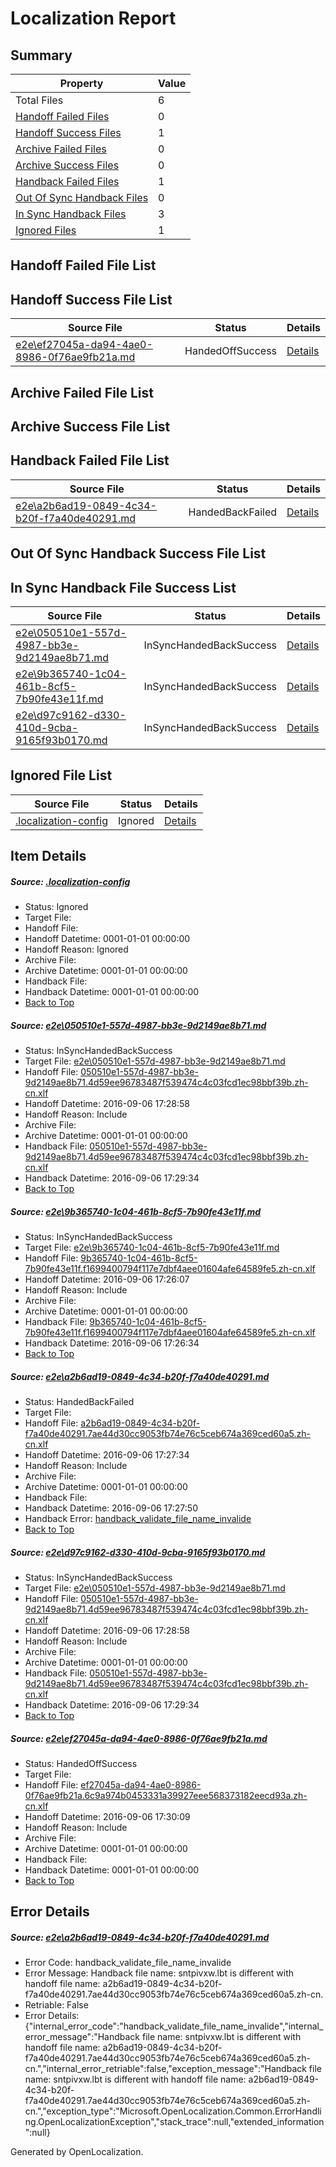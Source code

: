 # <a name='report-top'></a> Localization Report

## Summary
 Property | Value 
 -------- | ----- 
 Total Files | 6
[ Handoff Failed Files ](#handoff-failed-list)| 0
[ Handoff Success Files ](#handoff-success-list)| 1
[ Archive Failed Files ](#archive-failed-list)| 0
[ Archive Success Files ](#archive-success-list)| 0
[ Handback Failed Files ](#handback-failed-list)| 1
[ Out Of Sync Handback Files ](#outofsync-handback-success-list)| 0
[ In Sync Handback Files ](#insync-handback-success-list)| 3
[ Ignored Files ](#ignored-list)| 1

## <a name='handoff-failed-list'></a> Handoff Failed File List

## <a name='handoff-success-list'></a> Handoff Success File List
 Source File | Status | Details 
 ----------- | ------ | ------- 
 [e2e\ef27045a-da94-4ae0-8986-0f76ae9fb21a.md](https://github.com/OpenLocalizationTestOrg/ol-test0/blob/173a65dc9fd4c5abe220565994e703c366c370f0/e2e/ef27045a-da94-4ae0-8986-0f76ae9fb21a.md) | HandedOffSuccess | [Details](#3059eb38b4262bd0002f149ecebb27c1449b09e65)

## <a name='archive-failed-list'></a> Archive Failed File List

## <a name='archive-success-list'></a> Archive Success File List

## <a name='handback-failed-list'></a> Handback Failed File List
 Source File | Status | Details 
 ----------- | ------ | ------- 
 [e2e\a2b6ad19-0849-4c34-b20f-f7a40de40291.md](https://github.com/OpenLocalizationTestOrg/ol-test0/blob/1a262f6e2ea9e36f6dda40b8505e9308b816cbd0/e2e/a2b6ad19-0849-4c34-b20f-f7a40de40291.md) | HandedBackFailed | [Details](#52ac1ee8128455c12a0c31905c28b181f6b9daa33)

## <a name='outofsync-handback-success-list'></a> Out Of Sync Handback Success File List

## <a name='insync-handback-success-list'></a> In Sync Handback File Success List
 Source File | Status | Details 
 ----------- | ------ | ------- 
 [e2e\050510e1-557d-4987-bb3e-9d2149ae8b71.md](https://github.com/OpenLocalizationTestOrg/ol-test0/blob/292c6b3cdda24b243cde86686a3e6788bc132b16/e2e/050510e1-557d-4987-bb3e-9d2149ae8b71.md) | InSyncHandedBackSuccess | [Details](#94f2b985bf09009e9095c7cddad6d0894d27c1581)
 [e2e\9b365740-1c04-461b-8cf5-7b90fe43e11f.md](https://github.com/OpenLocalizationTestOrg/ol-test0/blob/8ae31c1dc9d37f14d93b64a9fa14eddac1d0d4a8/e2e/9b365740-1c04-461b-8cf5-7b90fe43e11f.md) | InSyncHandedBackSuccess | [Details](#1af2342d36296767deb859882d63e6eee67cf0f52)
 [e2e\d97c9162-d330-410d-9cba-9165f93b0170.md](https://github.com/OpenLocalizationTestOrg/ol-test0/blob/173a65dc9fd4c5abe220565994e703c366c370f0/e2e/d97c9162-d330-410d-9cba-9165f93b0170.md) | InSyncHandedBackSuccess | [Details](#94f2b985bf09009e9095c7cddad6d0894d27c1584)

## <a name='ignored-list'></a> Ignored File List
 Source File | Status | Details 
 ----------- | ------ | ------- 
 [.localization-config](https://github.com/OpenLocalizationTestOrg/ol-test0/blob/173a65dc9fd4c5abe220565994e703c366c370f0/.localization-config) | Ignored | [Details](#3d4f252ac210baf56311d7e97dcc2db10974dbd20)

## Item Details
##### <a name='3d4f252ac210baf56311d7e97dcc2db10974dbd20'></a> Source: [.localization-config](https://github.com/OpenLocalizationTestOrg/ol-test0/blob/173a65dc9fd4c5abe220565994e703c366c370f0/.localization-config)
* Status: Ignored
* Target File: 
* Handoff File: 
* Handoff Datetime: 0001-01-01 00:00:00
* Handoff Reason: Ignored
* Archive File: 
* Archive Datetime: 0001-01-01 00:00:00
* Handback File: 
* Handback Datetime: 0001-01-01 00:00:00
* [Back to Top](#report-top)

##### <a name='94f2b985bf09009e9095c7cddad6d0894d27c1581'></a> Source: [e2e\050510e1-557d-4987-bb3e-9d2149ae8b71.md](https://github.com/OpenLocalizationTestOrg/ol-test0/blob/292c6b3cdda24b243cde86686a3e6788bc132b16/e2e/050510e1-557d-4987-bb3e-9d2149ae8b71.md)
* Status: InSyncHandedBackSuccess
* Target File: [e2e\050510e1-557d-4987-bb3e-9d2149ae8b71.md](https://github.com/OpenLocalizationTestOrg/ol-test0-zhcn/blob/733202c46503d8cba0402f26abc10fe872ba16bc/e2e/050510e1-557d-4987-bb3e-9d2149ae8b71.md)
* Handoff File: [050510e1-557d-4987-bb3e-9d2149ae8b71.4d59ee96783487f539474c4c03fcd1ec98bbf39b.zh-cn.xlf](https://github.com/OpenLocalizationTestOrg/ol-test0-handoff/blob/0b18b4a56f07e8e67cb95c684ff2a5bca786f24c/ol-handoff/OpenLocalizationTestOrg/ol-test0-zhcn/ci/ht/050510e1-557d-4987-bb3e-9d2149ae8b71.4d59ee96783487f539474c4c03fcd1ec98bbf39b.zh-cn.xlf)
* Handoff Datetime: 2016-09-06 17:28:58
* Handoff Reason: Include
* Archive File: 
* Archive Datetime: 0001-01-01 00:00:00
* Handback File: [050510e1-557d-4987-bb3e-9d2149ae8b71.4d59ee96783487f539474c4c03fcd1ec98bbf39b.zh-cn.xlf](https://github.com/OpenLocalizationTestOrg/ol-test0-handback/blob/ef39ec120cb332ca44cfd6b76446c6986520169a/ol-handback/OpenLocalizationTestOrg/ol-test0-zhcn/ci/ht/050510e1-557d-4987-bb3e-9d2149ae8b71.4d59ee96783487f539474c4c03fcd1ec98bbf39b.zh-cn.xlf)
* Handback Datetime: 2016-09-06 17:29:34
* [Back to Top](#report-top)

##### <a name='1af2342d36296767deb859882d63e6eee67cf0f52'></a> Source: [e2e\9b365740-1c04-461b-8cf5-7b90fe43e11f.md](https://github.com/OpenLocalizationTestOrg/ol-test0/blob/8ae31c1dc9d37f14d93b64a9fa14eddac1d0d4a8/e2e/9b365740-1c04-461b-8cf5-7b90fe43e11f.md)
* Status: InSyncHandedBackSuccess
* Target File: [e2e\9b365740-1c04-461b-8cf5-7b90fe43e11f.md](https://github.com/OpenLocalizationTestOrg/ol-test0-zhcn/blob/370c518d51028b2a259d5c71548b95d3def3d3fe/e2e/9b365740-1c04-461b-8cf5-7b90fe43e11f.md)
* Handoff File: [9b365740-1c04-461b-8cf5-7b90fe43e11f.f1699400794f117e7dbf4aee01604afe64589fe5.zh-cn.xlf](https://github.com/OpenLocalizationTestOrg/ol-test0-handoff/blob/41eb77fc5e4bd96a5d7b5c98da990e1f0600ec31/ol-handoff/OpenLocalizationTestOrg/ol-test0-zhcn/ci/ht/9b365740-1c04-461b-8cf5-7b90fe43e11f.f1699400794f117e7dbf4aee01604afe64589fe5.zh-cn.xlf)
* Handoff Datetime: 2016-09-06 17:26:07
* Handoff Reason: Include
* Archive File: 
* Archive Datetime: 0001-01-01 00:00:00
* Handback File: [9b365740-1c04-461b-8cf5-7b90fe43e11f.f1699400794f117e7dbf4aee01604afe64589fe5.zh-cn.xlf](https://github.com/OpenLocalizationTestOrg/ol-test0-handback/blob/bff2305dafe9e767ff8dfd4990e4cd5152ae91fa/ol-handback/OpenLocalizationTestOrg/ol-test0-zhcn/ci/ht/9b365740-1c04-461b-8cf5-7b90fe43e11f.f1699400794f117e7dbf4aee01604afe64589fe5.zh-cn.xlf)
* Handback Datetime: 2016-09-06 17:26:34
* [Back to Top](#report-top)

##### <a name='52ac1ee8128455c12a0c31905c28b181f6b9daa33'></a> Source: [e2e\a2b6ad19-0849-4c34-b20f-f7a40de40291.md](https://github.com/OpenLocalizationTestOrg/ol-test0/blob/1a262f6e2ea9e36f6dda40b8505e9308b816cbd0/e2e/a2b6ad19-0849-4c34-b20f-f7a40de40291.md)
* Status: HandedBackFailed
* Target File: 
* Handoff File: [a2b6ad19-0849-4c34-b20f-f7a40de40291.7ae44d30cc9053fb74e76c5ceb674a369ced60a5.zh-cn.xlf](https://github.com/OpenLocalizationTestOrg/ol-test0-handoff/blob/4abc99fc79646a2ee7d36c061dcc2f5004618f00/ol-handoff/OpenLocalizationTestOrg/ol-test0-zhcn/ci/ht/a2b6ad19-0849-4c34-b20f-f7a40de40291.7ae44d30cc9053fb74e76c5ceb674a369ced60a5.zh-cn.xlf)
* Handoff Datetime: 2016-09-06 17:27:34
* Handoff Reason: Include
* Archive File: 
* Archive Datetime: 0001-01-01 00:00:00
* Handback File: 
* Handback Datetime: 2016-09-06 17:27:50
* Handback Error: [handback_validate_file_name_invalide](#52ac1ee8128455c12a0c31905c28b181f6b9daa33handback_validate_file_name_invalide)
* [Back to Top](#report-top)

##### <a name='94f2b985bf09009e9095c7cddad6d0894d27c1584'></a> Source: [e2e\d97c9162-d330-410d-9cba-9165f93b0170.md](https://github.com/OpenLocalizationTestOrg/ol-test0/blob/173a65dc9fd4c5abe220565994e703c366c370f0/e2e/d97c9162-d330-410d-9cba-9165f93b0170.md)
* Status: InSyncHandedBackSuccess
* Target File: [e2e\050510e1-557d-4987-bb3e-9d2149ae8b71.md](https://github.com/OpenLocalizationTestOrg/ol-test0-zhcn/blob/733202c46503d8cba0402f26abc10fe872ba16bc/e2e/050510e1-557d-4987-bb3e-9d2149ae8b71.md)
* Handoff File: [050510e1-557d-4987-bb3e-9d2149ae8b71.4d59ee96783487f539474c4c03fcd1ec98bbf39b.zh-cn.xlf](https://github.com/OpenLocalizationTestOrg/ol-test0-handoff/blob/0b18b4a56f07e8e67cb95c684ff2a5bca786f24c/ol-handoff/OpenLocalizationTestOrg/ol-test0-zhcn/ci/ht/050510e1-557d-4987-bb3e-9d2149ae8b71.4d59ee96783487f539474c4c03fcd1ec98bbf39b.zh-cn.xlf)
* Handoff Datetime: 2016-09-06 17:28:58
* Handoff Reason: Include
* Archive File: 
* Archive Datetime: 0001-01-01 00:00:00
* Handback File: [050510e1-557d-4987-bb3e-9d2149ae8b71.4d59ee96783487f539474c4c03fcd1ec98bbf39b.zh-cn.xlf](https://github.com/OpenLocalizationTestOrg/ol-test0-handback/blob/ef39ec120cb332ca44cfd6b76446c6986520169a/ol-handback/OpenLocalizationTestOrg/ol-test0-zhcn/ci/ht/050510e1-557d-4987-bb3e-9d2149ae8b71.4d59ee96783487f539474c4c03fcd1ec98bbf39b.zh-cn.xlf)
* Handback Datetime: 2016-09-06 17:29:34
* [Back to Top](#report-top)

##### <a name='3059eb38b4262bd0002f149ecebb27c1449b09e65'></a> Source: [e2e\ef27045a-da94-4ae0-8986-0f76ae9fb21a.md](https://github.com/OpenLocalizationTestOrg/ol-test0/blob/173a65dc9fd4c5abe220565994e703c366c370f0/e2e/ef27045a-da94-4ae0-8986-0f76ae9fb21a.md)
* Status: HandedOffSuccess
* Target File: 
* Handoff File: [ef27045a-da94-4ae0-8986-0f76ae9fb21a.6c9a974b0453331a39927eee568373182eecd93a.zh-cn.xlf](https://github.com/OpenLocalizationTestOrg/ol-test0-handoff/blob/4fed0eb3de504f875ec5202104b2bae5d9639557/ol-handoff/OpenLocalizationTestOrg/ol-test0-zhcn/ci/ht/ef27045a-da94-4ae0-8986-0f76ae9fb21a.6c9a974b0453331a39927eee568373182eecd93a.zh-cn.xlf)
* Handoff Datetime: 2016-09-06 17:30:09
* Handoff Reason: Include
* Archive File: 
* Archive Datetime: 0001-01-01 00:00:00
* Handback File: 
* Handback Datetime: 0001-01-01 00:00:00
* [Back to Top](#report-top)


## Error Details
##### <a name='52ac1ee8128455c12a0c31905c28b181f6b9daa33handback_validate_file_name_invalide'></a> Source: [e2e\a2b6ad19-0849-4c34-b20f-f7a40de40291.md](#52ac1ee8128455c12a0c31905c28b181f6b9daa33)
* Error Code: handback_validate_file_name_invalide
* Error Message: Handback file name: sntpivxw.lbt is different with handoff file name: a2b6ad19-0849-4c34-b20f-f7a40de40291.7ae44d30cc9053fb74e76c5ceb674a369ced60a5.zh-cn.
* Retriable: False
* Error Details: {"internal_error_code":"handback_validate_file_name_invalide","internal_error_message":"Handback file name: sntpivxw.lbt is different with handoff file name: a2b6ad19-0849-4c34-b20f-f7a40de40291.7ae44d30cc9053fb74e76c5ceb674a369ced60a5.zh-cn.","internal_error_retriable":false,"exception_message":"Handback file name: sntpivxw.lbt is different with handoff file name: a2b6ad19-0849-4c34-b20f-f7a40de40291.7ae44d30cc9053fb74e76c5ceb674a369ced60a5.zh-cn.","exception_type":"Microsoft.OpenLocalization.Common.ErrorHandling.OpenLocalizationException","stack_trace":null,"extended_information":null}


Generated by OpenLocalization.
